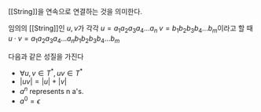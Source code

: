 
[[String]]을 연속으로 연결하는 것을 의미한다. 

임의의 [[String]]인 $u, v$가 각각 $u=a_1a_2a_3a_4...a_n\; v=b_1b_2b_3b_4...b_m$이라고 할 때 $u \cdot v = a_1a_2a_3a_4...a_nb_1b_2b_3b_4...b_m$

다음과 같은 성질을 가진다
+ $\forall u, v \in T^*, uv \in T^*$
+ $|uv| = |u|+|v|$
+ $a^n$ represents n a's. 
+ $a^0 = \epsilon$
